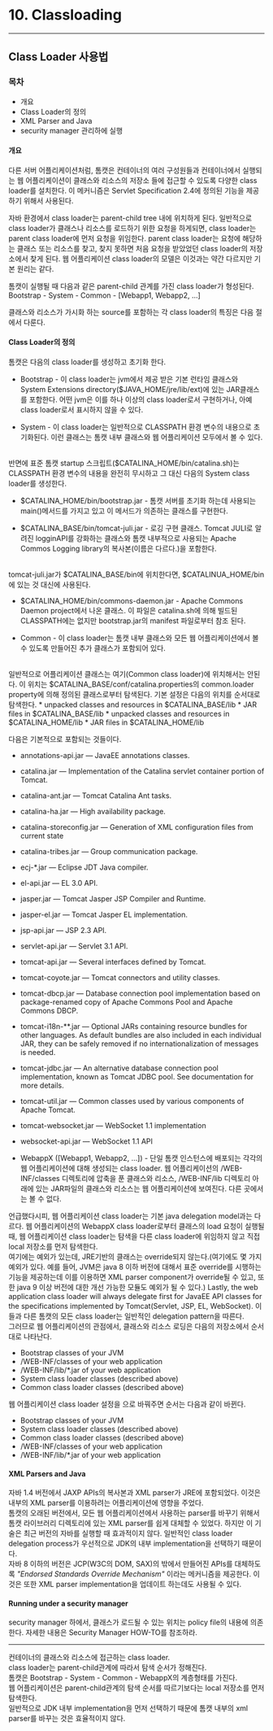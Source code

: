 # 10. Classloading
---
## Class Loader 사용법

### 목차
* 개요
* Class Loader의 정의
* XML Parser and Java
* security manager 관리하에 실행

#### 개요
다른 서버 어플리케이션처럼, 톰캣은 컨테이너의 여러 구성원들과 컨테이너에서 실행되는 웹 어플리케이션이 클래스와 리소스의 저장소 들에 접근할 수 있도록 다양한 class loader를 설치한다. 이 메커니즘은 Servlet Specification 2.4에 정의된 기능을 제공하기 위해서 사용된다.

자바 환경에서 class loader는 parent-child tree 내에 위치하게 된다. 일반적으로 class loader가 클래스나 리소스를 로드하기 위한 요청을 하게되면, class loader는 parent class loader에 먼저 요청을 위임한다. parent class loader는 요청에 해당하는 클래스 또는 리소스를 찾고, 찾지 못하면 처음 요청을 받았었던 class loader의 저장소에서 찾게 된다. 웹 어플리케이션 class loader의 모델은 이것과는 약간 다르지만 기본 원리는 같다.

톰캣이 실행될 때 다음과 같은 parent-child 관계를 가진 class loader가 형성된다.
<br>
Bootstrap - System - Common - [Webapp1, Webapp2, ...]

클래스와 리소스가 가시화 하는 source를 포함하는 각 class loader의 특징은 다음 절에서 다룬다.

#### Class Loader의 정의
톰캣은 다음의 class loader를 생성하고 초기화 한다.
* Bootstrap - 이 class loader는 jvm에서 제공 받은 기본 런타임 클래스와 System Extensions directory($JAVA_HOME/jre/lib/ext)에 있는 JAR클래스를 포함한다. 어떤 jvm은 이를 하나 이상의 class loader로서 구현하거나, 아예 class loader로서 표시하지 않을 수 있다.

* System - 이 class loader는 일반적으로 CLASSPATH 환경 변수의 내용으로 초기화된다. 이런 클래스는 톰캣 내부 클래스와 웹 어플리케이션 모두에서 볼 수 있다.
<br>
반면에 표준 톰캣 startup 스크립트($CATALINA_HOME/bin/catalina.sh)는 CLASSPATH 환경 변수의 내용을 완전히 무시하고 그 대신 다음의 System class loader를 생성한다.

 * $CATALINA_HOME/bin/bootstrap.jar - 톰캣 서버를 초기화 하는데 사용되는 main()메서드를 가지고 있고 이 메서드가 의존하는 클래스를 구현한다.

 * $CATALINA_BASE/bin/tomcat-juli.jar - 로깅 구현 클래스. Tomcat JULI로 알려진 logginAPI를 강화하는 클래스와 톰캣 내부적으로 사용되는 Apache Commos Logging library의 복사본(이름은 다르다.)을 포함한다.
 <br>
 tomcat-juli.jar가 $CATALINA_BASE/bin에 위치한다면, $CATALINUA_HOME/bin에 있는 것 대신에 사용된다.

 * $CATALINA_HOME/bin/commons-daemon.jar - Apache Commons Daemon project에서 나온 클래스. 이 파일은 catalina.sh에 의해 빌드된 CLASSPATH에는 없지만 bootstrap.jar의 manifest 파일로부터 참조 된다.

* Common - 이 class loader는 톰캣 내부 클래스와 모든 웹 어플리케이션에서 볼 수 있도록 만들어진 추가 클래스가 포함되어 있다.
<br>
일반적으로 어플리케이션 클래스는 여기(Common class loader)에 위치해서는 안된다. 이 위치는 $CATALINA_BASE/conf/catalina.properties의 common.loader property에 의해 정의된 클래스로부터 탐색된다. 기본 설정은 다음의 위치를 순서대로 탐색한다.
 * unpacked classes and resources in $CATALINA_BASE/lib
 * JAR files in $CATALINA_BASE/lib
 * unpacked classes and resources in $CATALINA_HOME/lib
 * JAR files in $CATALINA_HOME/lib

 다음은 기본적으로 포함되는 것들이다.

 * annotations-api.jar — JavaEE annotations classes.
 * catalina.jar — Implementation of the Catalina servlet container portion of Tomcat.
 * catalina-ant.jar — Tomcat Catalina Ant tasks.
 * catalina-ha.jar — High availability package.
 * catalina-storeconfig.jar — Generation of XML configuration files from current state
 * catalina-tribes.jar — Group communication package.
 * ecj-\*.jar — Eclipse JDT Java compiler.
 * el-api.jar — EL 3.0 API.
 * jasper.jar — Tomcat Jasper JSP Compiler and Runtime.
 * jasper-el.jar — Tomcat Jasper EL implementation.
 * jsp-api.jar — JSP 2.3 API.
 * servlet-api.jar — Servlet 3.1 API.
 * tomcat-api.jar — Several interfaces defined by Tomcat.
 * tomcat-coyote.jar — Tomcat connectors and utility classes.
 * tomcat-dbcp.jar — Database connection pool implementation based on package-renamed copy of Apache Commons Pool and Apache Commons DBCP.
 * tomcat-i18n-\*\*.jar — Optional JARs containing resource bundles for other languages. As default bundles are also included in each individual JAR, they can be safely removed if no internationalization of messages is needed.
 * tomcat-jdbc.jar — An alternative database connection pool implementation, known as Tomcat JDBC pool. See documentation for more details.
 * tomcat-util.jar — Common classes used by various components of Apache Tomcat.
 * tomcat-websocket.jar — WebSocket 1.1 implementation
 * websocket-api.jar — WebSocket 1.1 API

* WebappX ([Webapp1, Webapp2, ...]) - 단일 톰캣 인스턴스에 배포되는 각각의 웹 어플리케이션에 대해 생성되는 class loader. 웹 어플리케이션의 /WEB-INF/classes 디렉토리에 압축을 푼 클래스와 리소스, /WEB-INF/lib 디렉토리 아래에 있는 JAR파일의 클래스와 리소스는 웹 어플리케이션에 보여진다. 다른 곳에서는 볼 수 없다.

언급했다시피, 웹 어플리케이션 class loader는 기본 java delegation model과는 다르다. 웹 어플리케이션의 WebappX class loader로부터 클래스의 load 요청이 실행될 때, 웹 어플리케이션 class loader는 탐색을 다른 class loader에 위임하지 않고 직접 local 저장소를 먼저 탐색한다.
<br>
여기에는 예외가 있는데, JRE기반의 클래스는 override되지 않는다.(여기에도 몇 가지 예외가 있다. 예를 들어, JVM은 java 8 이하 버전에 대해서 표준 override를 시행하는 기능을 제공하는데 이를 이용하면 XML parser component가 override될 수 있고, 또한 java 9 이상 버전에 대한 개선 가능한 모듈도 예외가 될 수 있다.)
Lastly, the web application class loader will always delegate first for JavaEE API classes for the specifications implemented by Tomcat(Servlet, JSP, EL, WebSocket). 이들과 다른 톰캣의 모든 class loader는 일반적인 delegation pattern을 따른다.
<br>
그러므로 웹 어플리케이션의 관점에서, 클래스와 리소스 로딩은 다음의 저장소에서 순서대로 나타난다.
* Bootstrap classes of your JVM
* /WEB-INF/classes of your web application
* /WEB-INF/lib/\*.jar of your web application
* System class loader classes (described above)
* Common class loader classes (described above)

웹 어플리케이션 class loader 설정을 <Loader delegate="ture"/>으로 바꿔주면 순서는 다음과 같이 바뀐다.
* Bootstrap classes of your JVM
* System class loader classes (described above)
* Common class loader classes (described above)
* /WEB-INF/classes of your web application
* /WEB-INF/lib/\*.jar of your web application

#### XML Parsers and Java
자바 1.4 버전에서 JAXP APIs의 복사본과 XML parser가 JRE에 포함되었다. 이것은 내부의 XML parser를 이용하려는 어플리케이션에 영향을 주었다.
<br>
톰캣의 오래된 버전에서, 모든 웹 어플리케이션에서 사용하는 parser를 바꾸기 위해서  톰캣 라이브러리 디렉토리에 있는 XML parser를 쉽게 대체할 수 있었다. 하지만 이 기술은 최근 버전의 자바를 실행할 때 효과적이지 않다. 일반적인 class loader delegation process가 우선적으로 JDK의 내부 implementation을 선택하기 때문이다.
<br>
자바 8 이하의 버전은 JCP(W3C의 DOM, SAX)의 밖에서 만들어진 APIs를 대체하도록 _"Endorsed Standards Override Mechanism"_ 이라는 메커니즘을 제공한다. 이것은 또한 XML parser implementation을 업데이트 하는데도 사용될 수 있다.

#### Running under a security manager
security manager 하에서, 클래스가 로드될 수 있는 위치는 policy file의 내용에 의존한다. 자세한 내용은 Security Manager HOW-TO를 참조하라.

---

컨테이너의 클래스와 리소스에 접근하는 class loader.
<br>
class loader는 parent-child관계에 따라서 탐색 순서가 정해진다.
<br>
톰캣은 Bootstrap - System - Common - WebappX의 계층형태를 가진다.
<br>
웹 어플리케이션은 parent-child관계의 탐색 순서를 따르기보다는 local 저장소를 먼저 탐색한다.
<br>
일반적으로 JDK 내부 implementation을 먼저 선택하기 때문에 톰캣 내부의 xml parser를 바꾸는 것은 효율적이지 않다.
